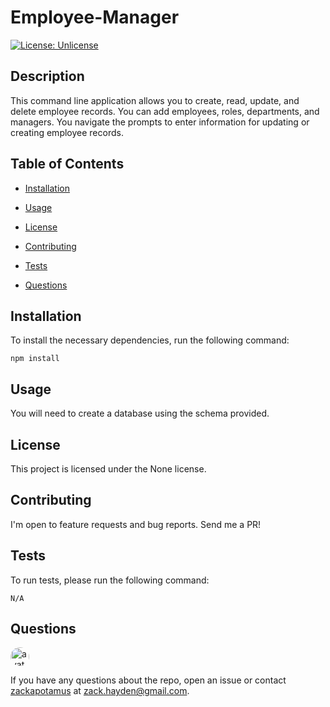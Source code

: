 # Employee-Manager
[![License: Unlicense](https://img.shields.io/badge/license-Unlicense-blue.svg)](http://unlicense.org/)

## Description

This command line application allows you to create, read, update, and delete employee records. You can add employees, roles, departments, and managers. You navigate the prompts to enter information for updating or creating employee records.

## Table of Contents

* [Installation](#installation)

* [Usage](#usage)

* [License](#license)

* [Contributing](#contributing)

* [Tests](#tests)

* [Questions](#questions)

## Installation

To install the necessary dependencies, run the following command:

```
npm install
```

## Usage

You will need to create a database using the schema provided.

## License

This project is licensed under the None license.

## Contributing

I'm open to feature requests and bug reports. Send me a PR!

## Tests

To run tests, please run the following command:

```
N/A
```

## Questions

<img src="https://avatars3.githubusercontent.com/u/28291062?v=4" alt="avatar" style="border-radius: 16px;" width="30" />

If you have any questions about the repo, open an issue or contact [zackapotamus](https://api.github.com/users/zackapotamus) at [zack.hayden@gmail.com](mailto:zack.hayden@gmail.com).

